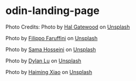 # odin-landing-page

Photo Credits:
Photo by <a href="https://unsplash.com/@halacious?utm_content=creditCopyText&utm_medium=referral&utm_source=unsplash">Hal Gatewood</a> on <a href="https://unsplash.com/photos/assorted-color-abstract-painting-tZc3vjPCk-Q?utm_content=creditCopyText&utm_medium=referral&utm_source=unsplash">Unsplash</a>

Photo by <a href="https://unsplash.com/@heyfil?utm_content=creditCopyText&utm_medium=referral&utm_source=unsplash">Filippo Faruffini</a> on <a href="https://unsplash.com/photos/person-picking-sushi-using-chopsticks-M1M9PVArnlE?utm_content=creditCopyText&utm_medium=referral&utm_source=unsplash">Unsplash</a>

Photo by <a href="https://unsplash.com/@samahosseini?utm_content=creditCopyText&utm_medium=referral&utm_source=unsplash">Sama Hosseini</a> on <a href="https://unsplash.com/photos/fries-and-red-sauce-on-white-ceramic-plate-iOqJG1R__gA?utm_content=creditCopyText&utm_medium=referral&utm_source=unsplash">Unsplash</a>

Photo by <a href="https://unsplash.com/@dylanluu?utm_content=creditCopyText&utm_medium=referral&utm_source=unsplash">Dylan Lu</a> on <a href="https://unsplash.com/photos/cooked-foods-CwMdIMCB0LU?utm_content=creditCopyText&utm_medium=referral&utm_source=unsplash">Unsplash</a>

Photo by <a href="https://unsplash.com/@sunsetrx?utm_content=creditCopyText&utm_medium=referral&utm_source=unsplash">Haiming Xiao</a> on <a href="https://unsplash.com/photos/brown-food-on-black-bowl-2_iLq-Hzu1Q?utm_content=creditCopyText&utm_medium=referral&utm_source=unsplash">Unsplash</a>
  